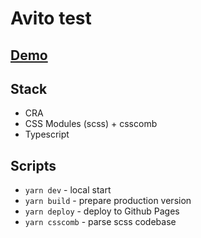 # Avito test

## [Demo](https://liketurbo.github.io/avito-test)

## Stack

- CRA
- CSS Modules (scss) + csscomb
- Typescript

## Scripts

- `yarn dev` - local start
- `yarn build` - prepare production version
- `yarn deploy` - deploy to Github Pages
- `yarn csscomb` - parse scss codebase
